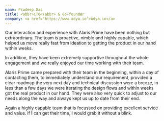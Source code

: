 ```yaml
---
name: Pradeep Das
title: <abbr>CTO</abbr> & Co-founder
company: <a href="https://www.adya.io">Adya.io</a>
---
```


Our interaction and experience with Alaris Prime have been nothing but extraordinary. The team is proactive, nimble and highly capable, which helped us move really fast from ideation to getting the product in our hand within weeks.

In addition, they have been extremely supportive throughout the whole engagement and we really enjoyed our time working with their team.

Alaris Prime came prepared with their team in the beginning, within a day of contacting them, to immediately understand our requirement, provided a clear roadmap the very next day and technical discussion were a breeze, in less than a few days we were iterating the design flows and within weeks got the real product in our hand. They were also very quick to adjust to our needs along the way and always kept us up to date from their end.

Again a highly capable team that is focussed on providing excellent service and value. If I can get their time, I would grab it without a blink.
